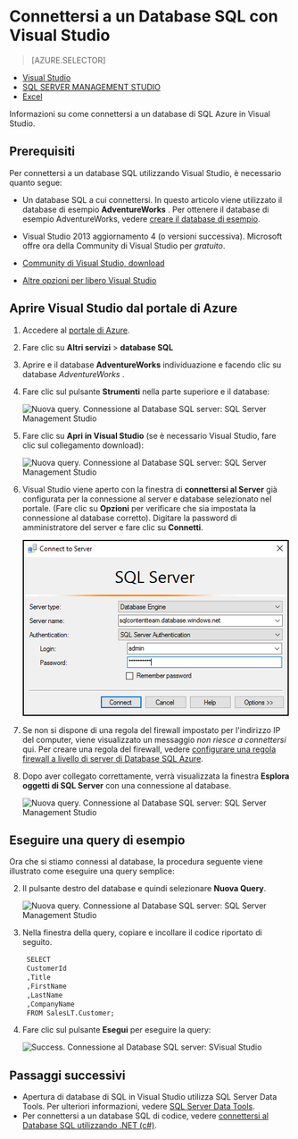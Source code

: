 <properties
    pageTitle="Connettersi al Database SQL con una query c# | Microsoft Azure"
    description="Scrivere un programma in c# per query oltre a connettersi al database SQL. Informazioni sugli indirizzi IP, le stringhe di connessione, accesso sicuro e gratuito Visual Studio."
    services="sql-database"
    keywords="c# una query di database, c# query, connettersi al database SQL C#"
    documentationCenter=""
    authors="stevestein"
    manager="jhubbard"
    editor=""/>

<tags
    ms.service="sql-database"
    ms.workload="data-management"
    ms.tgt_pltfrm="na"
    ms.devlang="dotnet"
    ms.topic="get-started-article"
    ms.date="08/17/2016"
    ms.author="stevestein"/>



# <a name="connect-to-a-sql-database-with-visual-studio"></a>Connettersi a un Database SQL con Visual Studio

> [AZURE.SELECTOR]
- [Visual Studio](sql-database-connect-query.md)
- [SQL SERVER MANAGEMENT STUDIO](sql-database-connect-query-ssms.md)
- [Excel](sql-database-connect-excel.md)

Informazioni su come connettersi a un database di SQL Azure in Visual Studio. 

## <a name="prerequisites"></a>Prerequisiti


Per connettersi a un database SQL utilizzando Visual Studio, è necessario quanto segue: 


- Un database SQL a cui connettersi. In questo articolo viene utilizzato il database di esempio **AdventureWorks** . Per ottenere il database di esempio AdventureWorks, vedere [creare il database di esempio](sql-database-get-started.md).


- Visual Studio 2013 aggiornamento 4 (o versioni successiva). Microsoft offre ora della Community di Visual Studio per *gratuito*.
 - [Community di Visual Studio, download](http://www.visualstudio.com/products/visual-studio-community-vs)
 - [Altre opzioni per libero Visual Studio](http://www.visualstudio.com/products/free-developer-offers-vs.aspx)




## <a name="open-visual-studio-from-the-azure-portal"></a>Aprire Visual Studio dal portale di Azure


1. Accedere al [portale di Azure](https://portal.azure.com/).

2. Fare clic su **Altri servizi** > **database SQL**
3. Aprire e il database **AdventureWorks** individuazione e facendo clic su database *AdventureWorks* .

6. Fare clic sul pulsante **Strumenti** nella parte superiore e il database:

    ![Nuova query. Connessione al Database SQL server: SQL Server Management Studio](./media/sql-database-connect-query/tools.png)

7. Fare clic su **Apri in Visual Studio** (se è necessario Visual Studio, fare clic sul collegamento download):

    ![Nuova query. Connessione al Database SQL server: SQL Server Management Studio](./media/sql-database-connect-query/open-in-vs.png)


8. Visual Studio viene aperto con la finestra di **connettersi al Server** già configurata per la connessione al server e database selezionato nel portale.  (Fare clic su **Opzioni** per verificare che sia impostata la connessione al database corretto). Digitare la password di amministratore del server e fare clic su **Connetti**.


    ![Nuova query. Connessione al Database SQL server: SQL Server Management Studio](./media/sql-database-connect-query/connect.png)


8. Se non si dispone di una regola del firewall impostato per l'indirizzo IP del computer, viene visualizzato un messaggio *non riesce a connettersi* qui. Per creare una regola del firewall, vedere [configurare una regola firewall a livello di server di Database SQL Azure](sql-database-configure-firewall-settings.md).


9. Dopo aver collegato correttamente, verrà visualizzata la finestra **Esplora oggetti di SQL Server** con una connessione al database.

    ![Nuova query. Connessione al Database SQL server: SQL Server Management Studio](./media/sql-database-connect-query/sql-server-object-explorer.png)


## <a name="run-a-sample-query"></a>Eseguire una query di esempio

Ora che si stiamo connessi al database, la procedura seguente viene illustrato come eseguire una query semplice:

2. Il pulsante destro del database e quindi selezionare **Nuova Query**.

    ![Nuova query. Connessione al Database SQL server: SQL Server Management Studio](./media/sql-database-connect-query/new-query.png)

3. Nella finestra della query, copiare e incollare il codice riportato di seguito.

        SELECT
        CustomerId
        ,Title
        ,FirstName
        ,LastName
        ,CompanyName
        FROM SalesLT.Customer;

4. Fare clic sul pulsante **Esegui** per eseguire la query:

    ![Success. Connessione al Database SQL server: SVisual Studio](./media/sql-database-connect-query/run-query.png)

## <a name="next-steps"></a>Passaggi successivi

- Apertura di database di SQL in Visual Studio utilizza SQL Server Data Tools. Per ulteriori informazioni, vedere [SQL Server Data Tools](https://msdn.microsoft.com/library/hh272686.aspx).
- Per connettersi a un database SQL di codice, vedere [connettersi al Database SQL utilizzando .NET (c#)](sql-database-develop-dotnet-simple.md).



